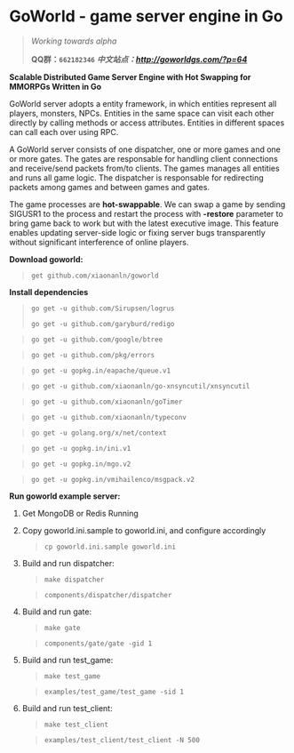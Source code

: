 # GoWorld - game server engine in Go

> _Working towards alpha_
>
> **QQ群：`662182346`** _**中文站点：http://goworldgs.com/?p=64**_

**Scalable Distributed Game Server Engine with Hot Swapping for MMORPGs Written in Go**

GoWorld server adopts a entity framework, in which entities represent all players, monsters, NPCs.
Entities in the same space can visit each other directly by calling methods or access attributes. 
Entities in different spaces can call each over using RPC.

A GoWorld server consists of one dispatcher, one or more games and one or more gates. 
The gates are responsable for handling client connections and receive/send packets from/to clients. 
The games manages all entities and runs all game logic. 
The dispatcher is responsable for redirecting packets among games and between games and gates.  

The game processes are **hot-swappable**. 
We can swap a game by sending SIGUSR1 to the process and restart the process with **-restore** parameter to bring game 
back to work but with the latest executive image. This feature enables updating server-side logic or fixing server bugs
 transparently without significant interference of online players. 

**Download goworld:**

> `get github.com/xiaonanln/goworld`

**Install dependencies**
> `go get -u github.com/Sirupsen/logrus`
>
> `go get -u github.com/garyburd/redigo`

> `go get -u github.com/google/btree`

> `go get -u github.com/pkg/errors`

> `go get -u gopkg.in/eapache/queue.v1`

> `go get -u github.com/xiaonanln/go-xnsyncutil/xnsyncutil`

> `go get -u github.com/xiaonanln/goTimer`

> `go get -u github.com/xiaonanln/typeconv`

> `go get -u golang.org/x/net/context`

> `go get -u gopkg.in/ini.v1`

> `go get -u gopkg.in/mgo.v2`

> `go get -u gopkg.in/vmihailenco/msgpack.v2`

**Run goworld example server:**
1. Get MongoDB or Redis Running
2. Copy goworld.ini.sample to goworld.ini, and configure accordingly
    > `cp goworld.ini.sample goworld.ini`

3. Build and run dispatcher:
    > `make dispatcher`

    > `components/dispatcher/dispatcher`

4. Build and run gate:
    > `make gate`

    > `components/gate/gate -gid 1`

5. Build and run test_game:
    > `make test_game`

    > `examples/test_game/test_game -sid 1`

6. Build and run test_client:
    > `make test_client`

    > `examples/test_client/test_client -N 500`



